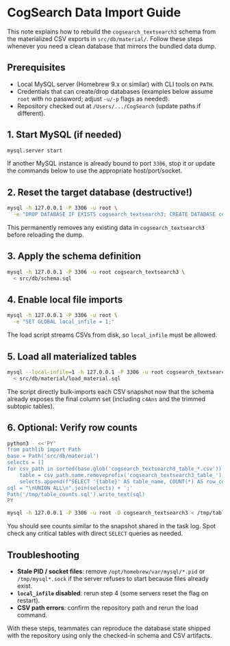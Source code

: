 # CogSearch Data Import Guide

This note explains how to rebuild the `cogsearch_textsearch3` schema from the
materialized CSV exports in `src/db/material/`. Follow these steps whenever you
need a clean database that mirrors the bundled data dump.

## Prerequisites
- Local MySQL server (Homebrew 9.x or similar) with CLI tools on `PATH`.
- Credentials that can create/drop databases (examples below assume `root`
  with no password; adjust `-u/-p` flags as needed).
- Repository checked out at `/Users/.../CogSearch` (update paths if different).

## 1. Start MySQL (if needed)

```bash
mysql.server start
```

If another MySQL instance is already bound to port `3306`, stop it or update the
commands below to use the appropriate host/port/socket.

## 2. Reset the target database (destructive!)

```bash
mysql -h 127.0.0.1 -P 3306 -u root \
  -e "DROP DATABASE IF EXISTS cogsearch_textsearch3; CREATE DATABASE cogsearch_textsearch3;"
```

This permanently removes any existing data in `cogsearch_textsearch3` before
reloading the dump.

## 3. Apply the schema definition

```bash
mysql -h 127.0.0.1 -P 3306 -u root cogsearch_textsearch3 \
  < src/db/schema.sql
```

## 4. Enable local file imports

```bash
mysql -h 127.0.0.1 -P 3306 -u root \
  -e "SET GLOBAL local_infile = 1;"
```

The load script streams CSVs from disk, so `local_infile` must be allowed.

## 5. Load all materialized tables

```bash
mysql --local-infile=1 -h 127.0.0.1 -P 3306 -u root cogsearch_textsearch3 \
  < src/db/material/load_material.sql
```

The script directly bulk-imports each CSV snapshot now that the schema already
exposes the final column set (including `c4Ans` and the trimmed subtopic
tables).

## 6. Optional: Verify row counts

```bash
python3 - <<'PY'
from pathlib import Path
base = Path('src/db/material')
selects = []
for csv_path in sorted(base.glob('cogsearch_textsearch3_table_*.csv')):
    table = csv_path.name.removeprefix('cogsearch_textsearch3_table_').removesuffix('.csv')
    selects.append(f"SELECT '{table}' AS table_name, COUNT(*) AS row_count FROM `{table}`")
sql = "\nUNION ALL\n".join(selects) + ';'
Path('/tmp/table_counts.sql').write_text(sql)
PY

mysql -h 127.0.0.1 -P 3306 -u root -D cogsearch_textsearch3 < /tmp/table_counts.sql
```

You should see counts similar to the snapshot shared in the task log. Spot
check any critical tables with direct `SELECT` queries as needed.

## Troubleshooting
- **Stale PID / socket files**: remove `/opt/homebrew/var/mysql/*.pid` or
  `/tmp/mysql*.sock` if the server refuses to start because files already exist.
- **`local_infile` disabled**: rerun step 4 (some servers reset the flag on
  restart).
- **CSV path errors**: confirm the repository path and rerun the load command.

With these steps, teammates can reproduce the database state shipped with the
repository using only the checked-in schema and CSV artifacts.

